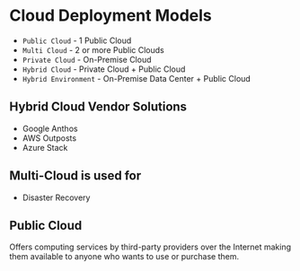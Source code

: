 # Cloud Deployment Models

- `Public Cloud` - 1 Public Cloud
- `Multi Cloud` - 2 or more Public Clouds
- `Private Cloud` - On-Premise Cloud
- `Hybrid Cloud` - Private Cloud + Public Cloud
- `Hybrid Environment` - On-Premise Data Center + Public Cloud

## Hybrid Cloud Vendor Solutions

- Google Anthos
- AWS Outposts
- Azure Stack

## Multi-Cloud is used for

- Disaster Recovery

## Public Cloud

Offers computing services by third-party providers over the Internet making them available to anyone who wants to use or purchase them.
